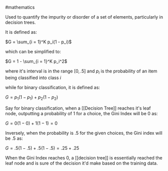 #mathematics 

Used to quantify the impurity or disorder of a set of elements, particularly in decision trees.

It is defined as:

$G = \sum_{i = 1}^K p_i(1 - p_i)$

which can be simplified to:

$G = 1 - \sum_{i = 1}^K p_i^2$

where it's interval is in the range $[0, .5]$ and $p_i$ is the probability of an item being classified into class $i$

while for binary classification, it is defined as:

$G = p_1 ( 1 - p_1) + p_2(1-p_2)$

Say for binary classification, when a [[Decision Tree]] reaches it's leaf node, outputting a probability of $1$ for a choice, the Gini Index will be $0$ as:

$G = 0( 1 - 0) + 1(1-1) = 0$

Inversely, when the probability is $.5$ for the given choices, the Gini index will be $.5$ as:

$G = .5( 1 - .5) + .5(1-.5) = .25 + . 25$

When the Gini Index reaches $0$, a [[decision tree]] is essentially reached the leaf node and is sure of the decision it'd make based on the training data.